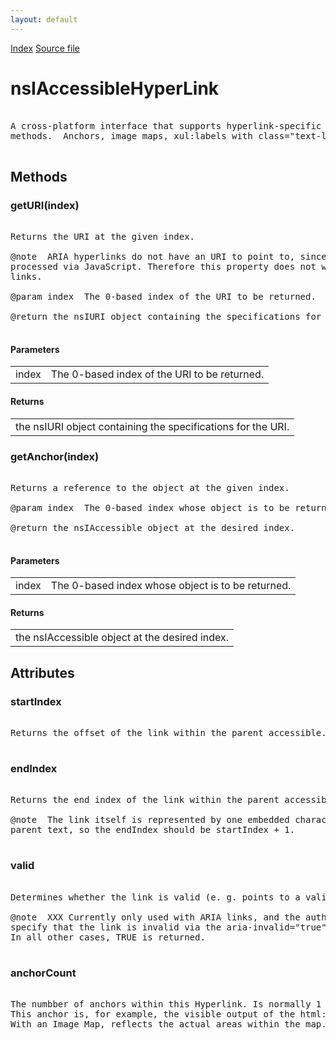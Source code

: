 ```yaml
---
layout: default
---
```

<div id='links'><a href="../index.html">Index</a>
<a href="http://dxr.mozilla.org/mozilla-central/source/accessible/interfaces/nsIAccessibleHyperLink.idl">Source file</a>
</div>

# nsIAccessibleHyperLink #
<pre>  
A cross-platform interface that supports hyperlink-specific properties and  
methods.  Anchors, image maps, xul:labels with class="text-link" implement this interface.  
  
</pre>
## Methods ##

### getURI(index) ###
<pre>  
Returns the URI at the given index.  
  
@note  ARIA hyperlinks do not have an URI to point to, since clicks are  
processed via JavaScript. Therefore this property does not work on ARIA  
links.  
  
@param index  The 0-based index of the URI to be returned.  
  
@return the nsIURI object containing the specifications for the URI.  
  
</pre>
#### Parameters ####

<table>

<tr>
<td>index</td>
<td>The 0-based index of the URI to be returned.  
</td>
</tr>

</table>

#### Returns ####

<table>

<tr>
<td>the nsIURI object containing the specifications for the URI.  
</td>
</tr>

</table>

### getAnchor(index) ###
<pre>  
Returns a reference to the object at the given index.  
  
@param index  The 0-based index whose object is to be returned.  
  
@return the nsIAccessible object at the desired index.  
  
</pre>
#### Parameters ####

<table>

<tr>
<td>index</td>
<td>The 0-based index whose object is to be returned.  
</td>
</tr>

</table>

#### Returns ####

<table>

<tr>
<td>the nsIAccessible object at the desired index.  
</td>
</tr>

</table>

## Attributes ##

### startIndex ###
<pre>  
Returns the offset of the link within the parent accessible.  
  
</pre>
### endIndex ###
<pre>  
Returns the end index of the link within the parent accessible.  
  
@note  The link itself is represented by one embedded character within the  
parent text, so the endIndex should be startIndex + 1.  
  
</pre>
### valid ###
<pre>  
Determines whether the link is valid (e. g. points to a valid URL).  
  
@note  XXX Currently only used with ARIA links, and the author has to  
specify that the link is invalid via the aria-invalid="true" attribute.  
In all other cases, TRUE is returned.  
  
</pre>
### anchorCount ###
<pre>  
The numbber of anchors within this Hyperlink. Is normally 1 for anchors.  
This anchor is, for example, the visible output of the html:a tag.  
With an Image Map, reflects the actual areas within the map.  
  
</pre>
